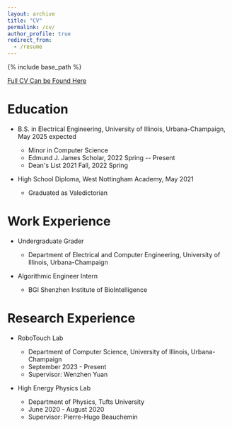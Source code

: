 ```yaml
---
layout: archive
title: "CV"
permalink: /cv/
author_profile: true
redirect_from:
  - /resume
---
```


{% include base_path %}

[Full CV Can be Found Here](https://leumasnij.github.io/files/CV_SJ.pdf)

Education
======
* B.S. in Electrical Engineering, University of Illinois, Urbana-Champaign, May 2025 expected
  * Minor in Computer Science
  * Edmund J. James Scholar, 2022 Spring -- Present
  * Dean's List              2021 Fall, 2022 Spring

* High School Diploma, West Nottingham Academy, May 2021
  * Graduated as Valedictorian

Work Experience
======
* Undergraduate Grader
  * Department of Electrical and Computer Engineering, University of Illinois, Urbana-Champaign

* Algorithmic Engineer Intern
  * BGI Shenzhen Institute of BioIntelligence

Research Experience
======
* RoboTouch Lab
  * Department of Computer Science, University of Illinois, Urbana-Champaign
  * September 2023 - Present
  * Supervisor: Wenzhen Yuan

* High Energy Physics Lab
  * Department of Physics, Tufts University
  * June 2020 - August 2020
  * Supervisor: Pierre-Hugo Beauchemin
  

